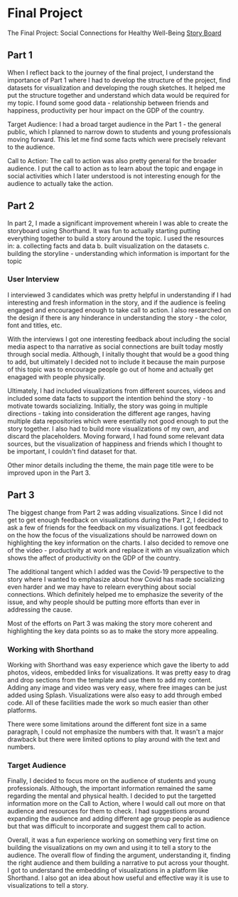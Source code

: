 # Final Project
The Final Project: Social Connections for Healthy Well-Being 
[Story Board](https://carnegiemellon.shorthandstories.com/social-connections-for-healthy-well-being/index.html)

## Part 1
When I reflect back to the journey of the final project, I understand the importance of Part 1 where I had to develop the structure of the project, find datasets for visualization and developing the rough sketches. It helped me put the structure together and understand which data would be required for my topic. I found some good data - relationship between friends and happiness, productivity per hour impact on the GDP of the country. 

Target Audience: I had a broad target audience in the Part 1 - the general public, which I planned to narrow down to students and young professionals moving forward. This let me find some facts which were precisely relevant to the audience. 

Call to Action: The call to action was also pretty general for the broader audience. I put the call to action as to learn about the topic and engage in social activities which I later understood is not interesting enough for the audience to actually take the action. 

## Part 2
In part 2, I made a significant improvement wherein I was able to create the storyboard using Shorthand. It was fun to actually starting putting everything together to build a story around the topic. I used the resources in: 
a. collecting facts and data
b. built visualization on the datasets 
c. building the storyline - understanding which information is important for the topic 

### User Interview
I interviewed 3 candidates which was pretty helpful in understanding if I had interesting and fresh information in the story, and if the audience is feeling engaged and encouraged enough to take call to action. I also researched on the design if there is any hinderance in understanding the story - the color, font and titles, etc.  

With the interviews I got one interesting feedback about including the social media aspect to tha narrative as social connections are built today mostly through social media. Although, I initally thought that would be a good thing to add, but ultimately I decided not to include it because the main purpose of this topic was to encourage people go out of home and actually get enagaged with people physically. 

Ultimately, I had included visualizations from different sources, videos and included some data facts to support the intention behind the story - to motivate towards socializing. Initially, the story was going in multiple directions - taking into consideration the different age ranges, having multiple data repositories which were esentially not good enough to put the story together. I also had to build more visualizations of my own, and discard the placeholders. Moving forward, I had found some relevant data sources, but the visualization of happiness and friends which I thought to be important, I couldn't find dataset for that. 

Other minor details including the theme, the main page title were to be improved upon in the Part 3. 

## Part 3
The biggest change from Part 2 was adding visualizations. Since I did not get to get enough feedback on visualizations during the Part 2, I decided to ask a few of friends for the feedback on my visualizations. I got feedback on the how the focus of the visualizations should be narrowed down on highlighting the key information on the charts. I also decided to remove one of the video - productivity at work and replace it with an visualization which shows the affect of productivity on the GDP of the country. 

The additional tangent which I added was the Covid-19 perspective to the story where I wanted to emphasize about how Covid has made socializing even harder and we may have to relearn everything about social connections. Which definitely helped me to emphasize the severity of the issue, and why people should be putting more efforts than ever in addressing the cause. 

Most of the efforts on Part 3 was making the story more coherent and highlighting the key data points so as to make the story more appealing. 

### Working with Shorthand
Working with Shorthand was easy experience which gave the liberty to add photos, videos, embedded links for visualizations. It was pretty easy to drag and drop sections from the template and use them to add my content. Adding any image and video was very easy, where free images can be just added using Splash. Visualizations were also easy to add through embed code. All of these facilities made the work so much easier than other platforms. 

There were some limitations around the different font size in a same paragraph, I could not emphasize the numbers with that. It wasn't a major drawback but there were limited options to play around with the text and numbers. 

### Target Audience 
Finally, I decided to focus more on the audience of students and young professionals. Although, the important information remained the same regarding the mental and physical health. I decided to put the targetted information more on the Call to Action, where I would call out more on that audience and resources for them to check. I had suggestions around expanding the audience and adding different age group people as audience but that was difficult to incorporate and suggest them call to action. 

Overall, it was a fun experience working on something very first time on building the visualizations on my own and using it to tell a story to the audience. The overall flow of finding the argument, understanding it, finding the right audience and them building a narrative to put across your thought. I got to understand the embedding of visualizations in a platform like Shorthand. I also got an idea about how useful and effective way it is use to visualizations to tell a story. 


